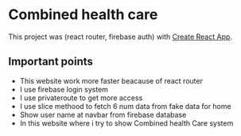 # Combined health care

This project was (react router, firebase auth) with [Create React App](https://combined-health-care.web.app).

## Important points

- This website work more faster beacause of react router
- I use firebase login system 
- I use privateroute to get more access
- I use slice methood to fetch 6 num data from fake data for home
- Show user name at navbar from firebase database
- In this website where i try to show Combined health Care system